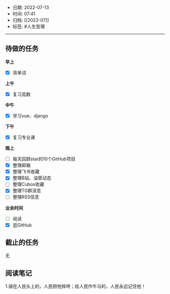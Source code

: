 - 日期: 2022-07-13
- 时间: 07:41
- 归档: [[2022-07]]
- 标签: #人生哲理 
---

## 待做的任务

**早上**

- [x] 背单词

**上午**

- [x] 复习高数

**中午**

- [x] 学习vue、django

**下午**

- [x] 复习专业课

**晚上**

- [ ] 每天回顾star的10个GitHub项目
- [x] 整理邮箱
- [x] 整理飞书收藏
- [x] 整理B站、油管动态
- [ ] 整理Cubox收藏
- [x] 整理TG群消息
- [ ] 整理RSS信息

**业余时间**

- [ ] 阅读 
- [x] 逛GitHub

## 截止的任务

无

## 阅读笔记

1.骑在人民头上的，人民把他摔垮；给人民作牛马的，人民永远记住他！


